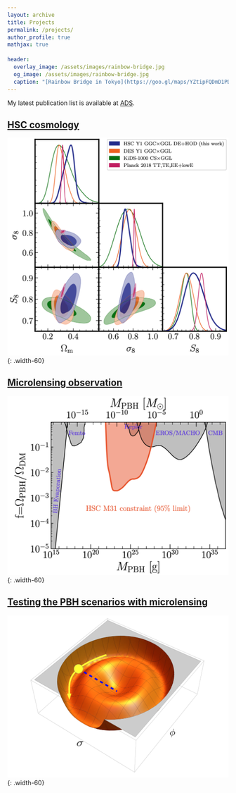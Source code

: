 ```yaml
---
layout: archive
title: Projects
permalink: /projects/
author_profile: true
mathjax: true

header:
  overlay_image: /assets/images/rainbow-bridge.jpg
  og_image: /assets/images/rainbow-bridge.jpg
  caption: "[Rainbow Bridge in Tokyo](https://goo.gl/maps/YZtipFQDmD1PDMpW7)"
---
```


My latest publication list is available at [ADS](<https://ui.adsabs.harvard.edu/search/filter_author_facet_hier_fq_author=AND&filter_author_facet_hier_fq_author=author_facet_hier%3A%221%2FSugiyama%2C%20S%2FSugiyama%2C%20Sunao%22&fq=%7B!type%3Daqp%20v%3D%24fq_author%7D&fq_author=(author_facet_hier%3A%221%2FSugiyama%2C%20S%2FSugiyama%2C%20Sunao%22)&q=pubdate%3A%5B2001-01%20TO%209999-12%5D%20author%3A(%22Sugiyama%2CSunao%22)&sort=date%20desc%2C%20bibcode%20desc&p_=0>).

## [HSC cosmology](/projects/hsc-weaklens)

![hsc-weaklens](/assets/images/hscweaklensy1.jpg){: .width-60}

## [Microlensing observation](/projects/microlensing)

![microlensing](/assets/images/microlensing.jpg){: .width-60}

## [Testing the PBH scenarios with microlensing](/projects/pbh)

![pbh](/assets/images/pbh-theory-vacuum.jpg){: .width-60}
